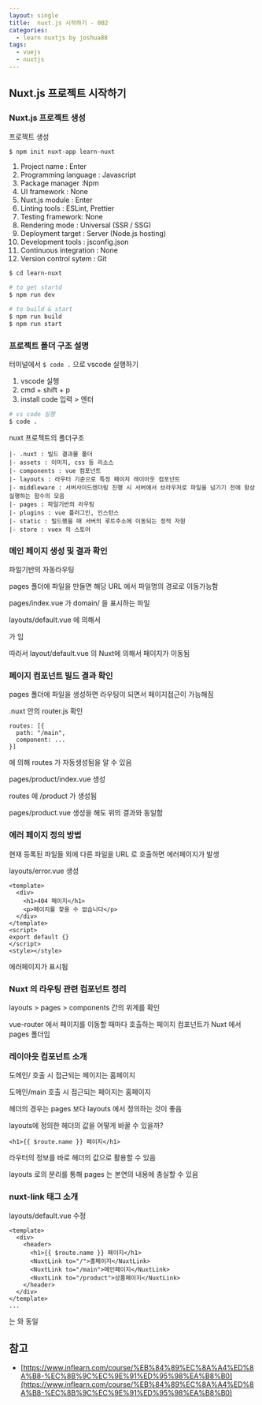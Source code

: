 ```yaml
---
layout: single
title:  nuxt.js 시작하기 - 002
categories: 
  - learn nuxtjs by joshua88
tags: 
  - vuejs
  - nuxtjs
---
```


## Nuxt.js 프로젝트 시작하기

### Nuxt.js 프로젝트 생성

프로젝트 생성

```bash
$ npm init nuxt-app learn-nuxt
```

1. Project name : Enter
1. Programming language : Javascript
1. Package manager :Npm
1. UI framework : None
1. Nuxt.js module : Enter
1. Linting tools : ESLint, Prettier
1. Testing framework: None
1. Rendering mode : Universal (SSR / SSG)
1. Deployment target : Server (Node.js hosting)
1. Development tools : jsconfig.json
1. Continuous integration : None
1. Version control sytem : Git


```bash
$ cd learn-nuxt

# to get startd
$ npm run dev

# to build & start
$ npm run build
$ npm run start
```

### 프로젝트 폴더 구조 설명

터미널에서 `$ code .` 으로 vscode 실행하기

1. vscode 실행
1. cmd + shift + p
1. install code 입력 > 엔터

```bash
# vs code 실행
$ code .
```

nuxt 프로젝트의 폴더구조

```
|- .nuxt : 빌드 결과물 폴더
|- assets : 이미지, css 등 리소스
|- components : vue 컴포넌트
|- layouts : 라우터 기준으로 특정 페이지 레이아웃 컴포넌트
|- middleware : 서버사이드렌더링 진행 시 서버에서 브라우저로 파일을 넘기기 전에 항상 실행하는 함수의 모음
|- pages : 파일기반의 라우팅
|- plugins : vue 플러그인, 인스턴스
|- static : 빌드했을 때 서버의 루트주소에 이동되는 정적 자원
|- store : vuex 의 스토어
```

### 메인 페이지 생성 및 결과 확인

파일기반의 자동라우팅

pages 폴더에 파일을 만들면 해당 URL 에서 파일명의 경로로 이동가능함

pages/index.vue 가 domain/ 을 표시하는 파일

layouts/default.vue 에 의해서

<Nuxt></Nuxt> 가 <router-view></router-view> 임

따라서 layout/default.vue 의 Nuxt에 의해서 페이지가 이동됨

### 페이지 컴포넌트 빌드 결과 확인

pages 폴더에 파일을 생성하면 라우팅이 되면서 페이지접근이 가능해짐

.nuxt 안의 router.js 확인

```
routes: [{
  path: "/main",
  component: ...
}]
```

에 의해 routes 가 자동생성됨을 알 수 있음

pages/product/index.vue 생성

routes 에 /product 가 생성됨

pages/product.vue 생성을 해도 위의 결과와 동일함

### 에러 페이지 정의 방법

현재 등록된 파일들 외에 다른 파일을 URL 로 호출하면 에러페이지가 발생

layouts/error.vue 생성

```
<template>
  <div>
    <h1>404 페이지</h1>
    <p>페이지를 찾을 수 없습니다</p>
  </div>
</template>
<script>
export default {}
</script>
<style></style>
```

에러페이지가 표시됨

### Nuxt 의 라우팅 관련 컴포넌트 정리

layouts > pages > components 간의 위계를 확인

vue-router 에서 페이지를 이동할 때마다 호출하는 페이지 컴포넌트가 Nuxt 에서 pages 폴더임

### 레이아웃 컴포넌트 소개

도메인/ 호출 시 접근되는 페이지는 홈페이지

도메인/main 호출 시 접근되는 페이지는 홈페이지

헤더의 경우는 pages 보다 layouts 에서 정의하는 것이 좋음

layouts에 정의한 헤더의 값을 어떻게 바꿀 수 있을까?

```
<h1>{{ $route.name }} 페이지</h1>
```

라우터의 정보를 바로 헤더의 값으로 활용할 수 있음

layouts 로의 분리를 통해 pages 는 본연의 내용에 충실할 수 있음

### nuxt-link 태그 소개

layouts/default.vue 수정

```
<template>
  <div>
    <header>
      <h1>{{ $route.name }} 페이지</h1>
      <NuxtLink to="/">홈페이지</NuxtLink>
      <NuxtLink to="/main">메인페이지</NuxtLink>
      <NuxtLink to="/product">상품페이지</NuxtLink>
    </header>
  </div>
</template>
...
```

<NuxtLink> 는 <router-link> 와 동일



## 참고

- [https://www.inflearn.com/course/%EB%84%89%EC%8A%A4%ED%8A%B8-%EC%8B%9C%EC%9E%91%ED%95%98%EA%B8%B0](https://www.inflearn.com/course/%EB%84%89%EC%8A%A4%ED%8A%B8-%EC%8B%9C%EC%9E%91%ED%95%98%EA%B8%B0)